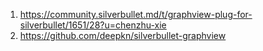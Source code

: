1. https://community.silverbullet.md/t/graphview-plug-for-silverbullet/1651/28?u=chenzhu-xie
2. https://github.com/deepkn/silverbullet-graphview

```space-lua

```